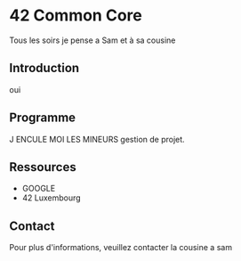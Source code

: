 # 42 Common Core
Tous les soirs je pense a Sam et à sa cousine

## Introduction
oui

## Programme

J ENCULE MOI LES MINEURS gestion de projet.

## Ressources
- GOOGLE
- 42 Luxembourg

## Contact
Pour plus d'informations, veuillez contacter la cousine a sam
